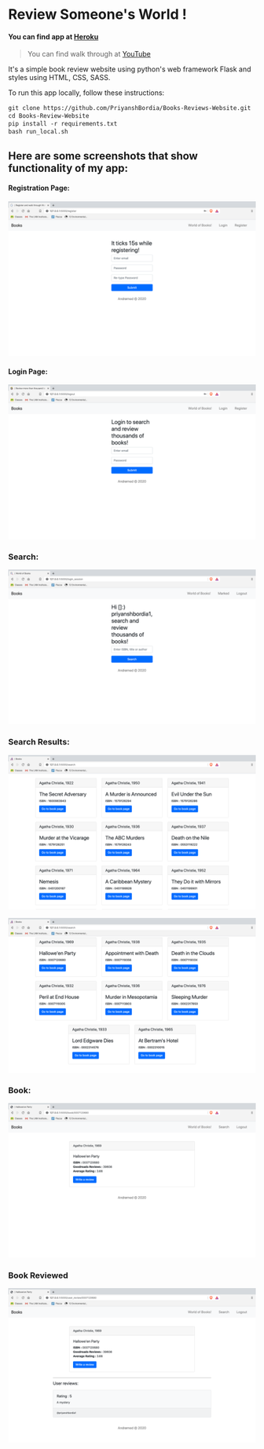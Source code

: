 # Review Someone's World !

#### You can find app at [Heroku](https://freezing-pebble-24-03-2020.herokuapp.com/)

> You can find walk through at [YouTube](https://www.youtube.com/watch?v=E8LRK0CXwdk )

It's a simple book review website using python's web framework Flask and styles using HTML, CSS, SASS.

To run this app locally, follow these instructions:
```
git clone https://github.com/PriyanshBordia/Books-Reviews-Website.git
cd Books-Review-Website
pip install -r requirements.txt
bash run_local.sh
```
## Here are some screenshots that show functionality of my app:

#### Registration Page:
![Registeration](./screenshots/register.png)

#### Login Page:
![Login](./screenshots/login.png)

### Search:
![Search](./screenshots/search.png)

### Search Results:
![books](./screenshots/books.png)

![books2](./screenshots/books2.png)

### Book:
![book](./screenshots/book.png)

### Book Reviewed
![reviewed](./screenshots/book_review.png)
